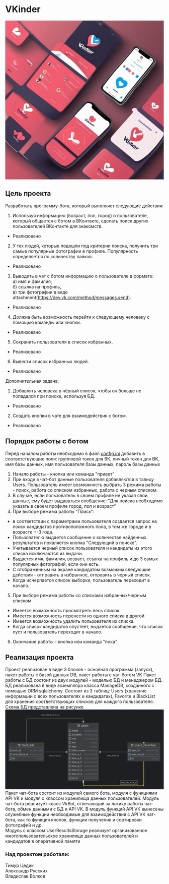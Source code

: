 # VKinder

![img.png](img.png)

## Цель проекта

Разработать программу-бота, который выполняет следующие действия:

1. Используя информацию (возраст, пол, город) о пользователе, который общается с ботом в ВКонтакте, сделать поиск других
   пользователей ВКонтакте для знакомств.

- Реализовано

2. У тех людей, которые подошли под критерии поиска, получить три самые популярные фотографии в профиле. Популярность
   определяется по количеству лайков.

- Реализовано

3. Выводить в чат с ботом информацию о пользователе в формате:  
   а) имя и фамилия,  
   б) ссылка на профиль,  
   в) три фотографии в виде attachment(https://dev.vk.com/method/messages.send).

- Реализовано

4. Должна быть возможность перейти к следующему человеку с помощью команды или кнопки.

- Реализовано

5. Сохранить пользователя в список избранных.

- Реализовано

6. Вывести список избранных людей.

- Реализовано

Дополнительная задача:

1. Добавлять человека в чёрный список, чтобы он больше не попадался при поиске, используя БД.

- Реализовано

2. Создать кнопки в чате для взаимодействия с ботом.

- Реализовано


## Порядок работы с ботом

Перед началом работы необходимо в файл [config.ini](config.ini) добавить в соответствующие поля: групповой токен для ВК,
личный токен для ВК, имя базы данных, имя пользователя базы данных, пароль базы данных

1. Начало работы - кнопка или команда "привет"
2. При входе в чат-бот данные пользователя добавляются в талицу Users. Пользователь имеет возможность выбрать 3 режима
   работы - поиск, работа со списком избранных, работа с черным списком.
3. В случае, если пользователь в своем профиле не указал свои данные, ему будет выдаваться сообщение: "Для поиска
   необходимо указать в своем профиле город, пол и возраст"
4. При выборе режима работы "Поиск":

- в соответствии с параметрами пользователя создается запрос на поиск кандидатов противоположного пола, в том же городе
  и в возрасте +-3 года.
- Пользователю выдается сообщение о количестве найденных результатов и появляется кнопка "Следующий в поиске".
- Учитывается черный список пользователя и кандидаты из этого списка исключаются из выдачи.
- Выдается имя, фамилия, возраст, ссылка на профиль и до 3 самых популярных фотографий, если они есть.
- С отображенным на экране кандидатом возможны следующие действия - отправить в избранное, отправить в черный список.
- Когда исчерпается список выборки, пользователь переходит в начало.

5. При выборе режима работы со списками избранных/черным списком

- Имеется возможность просмотреть весь список
- Имеется возможность перенести из одного списка в другой
- Имеется возможность удалить пользователя из списка.
- Когда список кандидатов опустеет, выдается сообщение, что список пуст и пользователь переходит в начало.

6. Окончание работы - кнопка или команда "пока"

## Реализация проекта

Проект реализован в виде 3 блоков - основная программа (запуск), пакет работы с базой данных DB, пакет работы с
чат-ботом VK
Пакет работы с БД состоит из двух модулей - моделью БД и менеджером БД. БД реализована в виде экземпляра класса
ManageDB, созданного с помощью ORM sqlalchemy. Состоит из 3 таблиц: Users (хранение информации о всех пользователях и
кандидатах), Favorite и BlackList для хранения соответствующих списков для каждого пользователя.  
Схема БД представлена на рисунке
![db.png](DB%2Fdb.png)
Пакет чат-бота состоит из модулей самого бота, модуля с функциями API VK и модуля с классом хранилища данных
пользователей.
Модуль чат-бота реализует класс VkBot, отвечающий за логику работы чат-бота, обмен данными с БД и API VK.
В модуль функций API VK вынесены служебные функции необходимые для взаимодействия с API VK чат-бота, как то функция
кнопок, функции получения и сортировки фотографий и др.  
Модуль с классом UserResultsStorage реализует организованное многопользовательское хранилище данных пользователей и
кандидатов в оперативной памяти

### Над проектом работали:
Тимур Цедик  
Александр Русских  
Владислав Волков  




